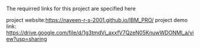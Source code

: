 The requirred links for this project are specified here


project website:https://naveen-r-s-2001.github.io/IBM_PRO/
project demo link: https://drive.google.com/file/d/1g3tmdVj_axxfV7QzeN05KnuwWDONMl_a/view?usp=sharing
